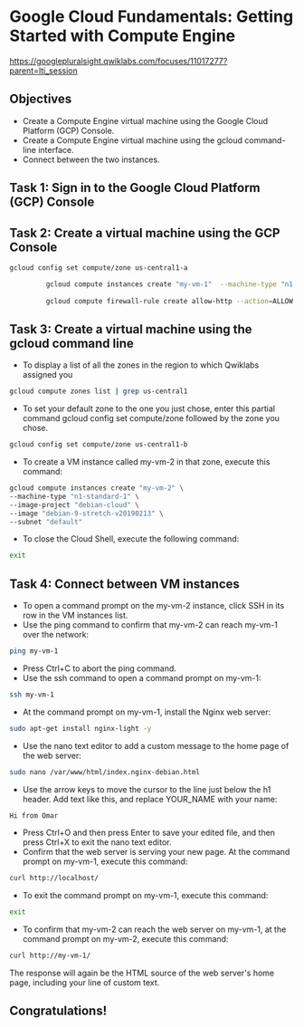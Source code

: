 # Google Cloud Fundamentals: Getting Started with Compute Engine


https://googlepluralsight.qwiklabs.com/focuses/11017277?parent=lti_session


## Objectives

 - Create a Compute Engine virtual machine using the Google Cloud Platform (GCP) Console.
 - Create a Compute Engine virtual machine using the gcloud command-line interface.
 - Connect between the two instances.


## Task 1: Sign in to the Google Cloud Platform (GCP) Console

## Task 2: Create a virtual machine using the GCP Console

  ```sh
gcloud config set compute/zone us-central1-a

           gcloud compute instances create "my-vm-1"  --machine-type "n1-standard-1"  --image-project "debian-cloud"  --image "debian-9-stretch-v20190213"  --subnet "default" --tags http
           
           gcloud compute firewall-rule create allow-http --action=ALLOW --direction=INGRESS --rules=tcp80 --target-tags=http
```
## Task 3: Create a virtual machine using the gcloud command line

- To display a list of all the zones in the region to which Qwiklabs assigned you

```sh
gcloud compute zones list | grep us-central1  
```
- To set your default zone to the one you just chose, enter this partial command gcloud config set compute/zone followed by the zone you chose.

```sh
gcloud config set compute/zone us-central1-b  
```

- To create a VM instance called my-vm-2 in that zone, execute this command:

```sh
gcloud compute instances create "my-vm-2" \
--machine-type "n1-standard-1" \
--image-project "debian-cloud" \
--image "debian-9-stretch-v20190213" \
--subnet "default"
```
- To close the Cloud Shell, execute the following command:
```sh
exit
```
## Task 4: Connect between VM instances
- To open a command prompt on the my-vm-2 instance, click SSH in its row in the VM instances list.
- Use the ping command to confirm that my-vm-2 can reach my-vm-1 over the network:
```sh
ping my-vm-1
```
- Press Ctrl+C to abort the ping command.
- Use the ssh command to open a command prompt on my-vm-1:
```sh
ssh my-vm-1
```
- At the command prompt on my-vm-1, install the Nginx web server:
```sh
sudo apt-get install nginx-light -y
```
- Use the nano text editor to add a custom message to the home page of the web server:
```sh
sudo nano /var/www/html/index.nginx-debian.html
```
- Use the arrow keys to move the cursor to the line just below the h1 header. Add text like this, and replace YOUR_NAME with your name:
```sh
Hi from Omar
```
- Press Ctrl+O and then press Enter to save your edited file, and then press Ctrl+X to exit the nano text editor.
- Confirm that the web server is serving your new page. At the command prompt on my-vm-1, execute this command:
```sh
curl http://localhost/
```
- To exit the command prompt on my-vm-1, execute this command:

```sh
exit
```
- To confirm that my-vm-2 can reach the web server on my-vm-1, at the command prompt on my-vm-2, execute this command:

```sh
curl http://my-vm-1/
```
The response will again be the HTML source of the web server's home page, including your line of custom text.

## Congratulations!
